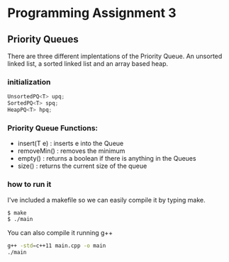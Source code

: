 # Programming Assignment 3

## Priority Queues

There are three different implentations of the Priority Queue. An unsorted linked list,
a sorted linked list and an array based heap.

### initialization

```c++
UnsortedPQ<T> upq;
SortedPQ<T> spq;
HeapPQ<T> hpq;
```

### Priority Queue Functions:
  - insert(T e) : inserts e into the Queue
  - removeMin() : removes the minimum
  - empty() : returns a boolean if there is anything in the Queues
  - size() : returns the current size of the queue



### how to run it

I've included a makefile so we can easily compile it by typing make.

```sh
$ make
$ ./main
```

You can also compile it running g++
```sh
g++ -std=c++11 main.cpp -o main
./main
```
